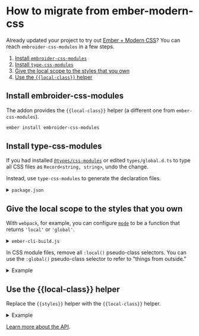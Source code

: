 # How to migrate from ember-modern-css

Already updated your project to try out [Ember + Modern CSS](https://github.com/evoactivity/ember-modern-css)? You can reach `embroider-css-modules` in a few steps.

1. [Install `embroider-css-modules`](#install-embroider-css-modules)
1. [Install `type-css-modules`](#install-type-css-modules)
1. [Give the local scope to the styles that you own](#give-the-local-scope-to-the-styles-that-you-own)
1. [Use the `{{local-class}}` helper](#use-the-local-class-helper)


## Install embroider-css-modules

The addon provides the `{{local-class}}` helper (a different one from `ember-css-modules`).

```sh
ember install embroider-css-modules
```


## Install type-css-modules

If you had installed [`@types/css-modules`](https://www.npmjs.com/package/@types/css-modules) or edited `types/global.d.ts` to type all CSS files as `Record<string, string>`, undo the change.

Instead, use `type-css-modules` to generate the declaration files.

<details>

<summary><code>package.json</code></summary>

```json
{
  "scripts": {
    "lint:types": "tsc --noEmit",
    "prelint:types": "type-css-modules --src app"
  },
  "devDependencies": {
    "type-css-modules": "...",
    "typescript": "..."
  }
}
```

</details>


## Give the local scope to the styles that you own

With `webpack`, for example, you can configure [`mode`](https://webpack.js.org/loaders/css-loader/#mode) to be a function that returns `'local'` or `'global'`.

<details>

<summary><code>ember-cli-build.js</code></summary>

```js
module.exports = function (defaults) {
  const app = new EmberApp(defaults, {
    // ...
  });

  const options = {
    packagerOptions: {
      cssLoaderOptions: {
        modules: {
          mode: (resourcePath) => {
            const hostAppWorkspaceDir = `${options.workspaceDir}/${app.name}`;
            const isHostAppPath = resourcePath.includes(hostAppWorkspaceDir);

            return isHostAppPath ? 'local' : 'global';
          },
        },
      },
    },
  };

  return require('@embroider/compat').compatBuild(app, Webpack, options);
};
```

</details>

In CSS module files, remove all `:local()` pseudo-class selectors. You can use the `:global()` pseudo-class selector to refer to "things from outside."

<details>

<summary>Example</summary>

```css
/* Before: app/components/navigation-menu.css */
:local(.list) {
  align-items: center;
  display: flex;
}

:local(.link) {
  display: inline-block;
  font-size: 0.875rem;
  padding: 0.875rem 1rem;
  text-decoration: none;
  white-space: nowrap;
}

:local(.link).active {
  background-color: #15202d;
}

:local(.link):hover {
  background-color: #26313d;
  transition: background-color 0.17s;
}

```

```css
/* After: app/components/navigation-menu.css */
.list {
  align-items: center;
  display: flex;
}

.link {
  display: inline-block;
  font-size: 0.875rem;
  padding: 0.875rem 1rem;
  text-decoration: none;
  white-space: nowrap;
}

.link:global(.active) {
  background-color: #15202d;
}

.link:hover {
  background-color: #26313d;
  transition: background-color 0.17s;
}
```

</details>



## Use the {{local-class}} helper

Replace the `{{styles}}` helper with the `{{local-class}}` helper.

<details>

<summary>Example</summary>

```hbs
{{! Before: app/templates/products.hbs }}
<div
  class={{styles
    this
    (concat
      (if
        this.isInExperimentalGroup
        "shared-layout products-with-details "
        "shared-layout products "
      )
      "sticky-container "
    )
  }}
>
  ...
</div>
```

```hbs
{{! After: app/templates/products.hbs }}
<div
  class={{local-class
    this.styles
    (if
      this.isInExperimentalGroup
      (array "shared-layout" "products-with-details")
      (array "shared-layout" "products")
    )
    "sticky-container"
  }}
>
  ...
</div>
```

</details>

[Learn more about the API](../embroider-css-modules/README.md).
